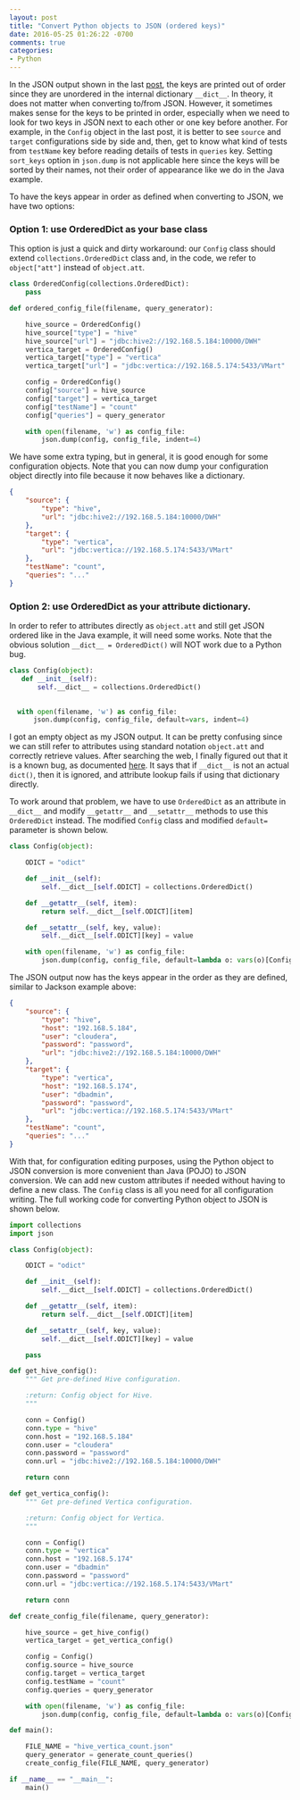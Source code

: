 ```yaml
---
layout: post
title: "Convert Python objects to JSON (ordered keys)"
date: 2016-05-25 01:26:22 -0700
comments: true
categories: 
- Python
---
```


In the JSON output shown in the last [post](/blog/2016/05/21/convert-python-objects-to-json/), the keys are printed out of order since they are unordered in the internal dictionary `__dict__`.
In theory, it does not matter when converting to/from JSON.
However, it sometimes makes sense for the keys to be printed in order, especially when we need to look for two keys in JSON next to each other or one key before another.
For example, in the `Config` object in the last post, it is better to see `source` and `target` configurations side by side and, then, get to know what kind of tests from `testName` key before reading details of tests in `queries` key.
Setting `sort_keys` option in `json.dump` is not applicable here since the keys will be sorted by their names, not their order of appearance like we do in the Java example. 

To have the keys appear in order as defined when converting to JSON, we have two options:

### Option 1: use OrderedDict as your base class

This option is just a quick and dirty workaround: our `Config` class should extend `collections.OrderedDict` class and, in the code, we refer to `object["att"]` instead of `object.att`.

``` python Example of using OrderedDict as your Config class
class OrderedConfig(collections.OrderedDict):
    pass

def ordered_config_file(filename, query_generator):

    hive_source = OrderedConfig()
    hive_source["type"] = "hive"
    hive_source["url"] = "jdbc:hive2://192.168.5.184:10000/DWH"
    vertica_target = OrderedConfig()
    vertica_target["type"] = "vertica"
    vertica_target["url"] = "jdbc:vertica://192.168.5.174:5433/VMart"

    config = OrderedConfig()
    config["source"] = hive_source
    config["target"] = vertica_target
    config["testName"] = "count"
    config["queries"] = query_generator

    with open(filename, 'w') as config_file:
        json.dump(config, config_file, indent=4)
```

We have some extra typing, but in general, it is good enough for some configuration objects.
Note that you can now dump your configuration object directly into file because it now behaves like a dictionary.

``` json Pretty print
{
    "source": {
        "type": "hive", 
        "url": "jdbc:hive2://192.168.5.184:10000/DWH"
    }, 
    "target": {
        "type": "vertica", 
        "url": "jdbc:vertica://192.168.5.174:5433/VMart"
    }, 
    "testName": "count", 
    "queries": "..."
}
```

### Option 2: use OrderedDict as your attribute dictionary.

In order to refer to attributes directly as `object.att` and still get JSON ordered like in the Java example, it will need some works.
Note that the obvious solution `__dict__ = OrderedDict()` will NOT work due to a Python bug. 

``` python Failed attempt due to a Python bug
class Config(object):
   def __init__(self):
       self.__dict__ = collections.OrderedDict()
       

  with open(filename, 'w') as config_file:
      json.dump(config, config_file, default=vars, indent=4)
```

I got an empty object as my JSON output.
It can be pretty confusing since we can still refer to attributes using standard notation `object.att` and correctly retrieve values.
After searching the web, I finally figured out that it is a known bug, as documented [here](https://mail.python.org/pipermail/python-bugs-list/2006-April/033155.html).
It says that if `__dict__` is not an actual `dict()`, then it is ignored, and attribute lookup fails if using that dictionary directly.

To work around that problem, we have to use `OrderedDict` as an attribute in `__dict__` and modify `__getattr__` and `__setattr__` methods to use this `OrderedDict` instead.
The modified `Config` class and modified `default=` parameter is shown below.

``` python Modified Config class
class Config(object):

    ODICT = "odict"

    def __init__(self):
        self.__dict__[self.ODICT] = collections.OrderedDict()

    def __getattr__(self, item):
        return self.__dict__[self.ODICT][item]

    def __setattr__(self, key, value):
        self.__dict__[self.ODICT][key] = value
```

``` python Modified JSON dump
    with open(filename, 'w') as config_file:
        json.dump(config, config_file, default=lambda o: vars(o)[Config.ODICT], indent=4)
```

The JSON output now has the keys appear in the order as they are defined, similar to Jackson example above:

``` json Pretty print with ordering
{
    "source": {
        "type": "hive", 
        "host": "192.168.5.184", 
        "user": "cloudera", 
        "password": "password", 
        "url": "jdbc:hive2://192.168.5.184:10000/DWH"
    }, 
    "target": {
        "type": "vertica", 
        "host": "192.168.5.174", 
        "user": "dbadmin", 
        "password": "password", 
        "url": "jdbc:vertica://192.168.5.174:5433/VMart"
    }, 
    "testName": "count", 
    "queries": "..."
}
```

With that, for configuration editing purposes, using the Python object to JSON conversion is more convenient than Java (POJO) to JSON conversion. 
We can add new custom attributes if needed without having to define a new class.
The `Config` class is all you need for all configuration writing.
The full working code for converting Python object to JSON is shown below.

``` python Full code
import collections
import json

class Config(object):

    ODICT = "odict"

    def __init__(self):
        self.__dict__[self.ODICT] = collections.OrderedDict()

    def __getattr__(self, item):
        return self.__dict__[self.ODICT][item]

    def __setattr__(self, key, value):
        self.__dict__[self.ODICT][key] = value

    pass

def get_hive_config():
    """ Get pre-defined Hive configuration.

    :return: Config object for Hive.
    """

    conn = Config()
    conn.type = "hive"
    conn.host = "192.168.5.184"
    conn.user = "cloudera"
    conn.password = "password"
    conn.url = "jdbc:hive2://192.168.5.184:10000/DWH"

    return conn

def get_vertica_config():
    """ Get pre-defined Vertica configuration.

    :return: Config object for Vertica.
    """

    conn = Config()
    conn.type = "vertica"
    conn.host = "192.168.5.174"
    conn.user = "dbadmin"
    conn.password = "password"
    conn.url = "jdbc:vertica://192.168.5.174:5433/VMart"

    return conn

def create_config_file(filename, query_generator):

    hive_source = get_hive_config()
    vertica_target = get_vertica_config()

    config = Config()
    config.source = hive_source
    config.target = vertica_target
    config.testName = "count"
    config.queries = query_generator

    with open(filename, 'w') as config_file:
        json.dump(config, config_file, default=lambda o: vars(o)[Config.ODICT], indent=4)

def main():

    FILE_NAME = "hive_vertica_count.json"
    query_generator = generate_count_queries()
    create_config_file(FILE_NAME, query_generator)

if __name__ == "__main__":
    main()
```
